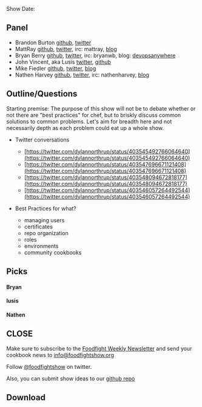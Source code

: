 Show Date:  

Panel<a name="panel"></a>
-----

* Brandon Burton [github](http://github.com/solarce), [twitter](https://twitter.com/solarce)
* MattRay [github](http://github.com/mattray), [twitter](http://twitter.com/mattray), irc: mattray, [blog](http://www.leastresistance.net/)
* Bryan Berry [github](http://github.com/bryanwb), [twitter](http://twitter.com/bryanwb), irc: bryanwb, blog: [devopsanywhere](http://devopsanywhere.blogspot.com)
* John Vincent, aka Lusis [twitter](https://twitter.com/#!/lusis), [github](https://github.com/lusis)
* Mike Fiedler [github](http://github.com/miketheman), [twitter](http://twitter.com/mikefiedler), [blog](http://www.miketheman.net)
* Nathen Harvey [github](http://github.com/nathenharvey), [twitter](http://twitter.com/nathenharvey), irc: nathenharvey, [blog](http://nathenharvey.com)


Outline/Questions
-----------------

Starting premise: The purpose of this show will not be to debate whether or not there are "best practices" for chef, but to briskly discuss common solutions to common problems. Let's aim for breadth here and not necessarily depth as each
problem could eat up a whole show.

* Twitter conversations
  * [https://twitter.com/dylannorthrup/status/403545492766064640](https://twitter.com/dylannorthrup/status/403545492766064640)
  * [https://twitter.com/dylannorthrup/status/403547696671121408](https://twitter.com/dylannorthrup/status/403547696671121408)
  * [https://twitter.com/dylannorthrup/status/403548094672818177](https://twitter.com/dylannorthrup/status/403548094672818177)
  * [https://twitter.com/dylannorthrup/status/403546057264492544](https://twitter.com/dylannorthrup/status/403546057264492544)

* Best Practices for what?
  * managing users
  * certificates
  * repo organization
  * roles
  * environments
  * community cookbooks



Picks<a name="picks"></a>
-----

#### Bryan  

#### lusis  

#### Nathen  



CLOSE
-----

Make sure to subscribe to the [Foodfight Weekly Newsletter](http://bit.ly/ffsmail) and send your cookbook
news to info@foodfightshow.org

Follow [@foodfightshow](http://twitter.com/foodfightshow) on twitter.

Also, you can submit show ideas to our [github repo](https://github.com/foodfight/showz)



Download
--------
